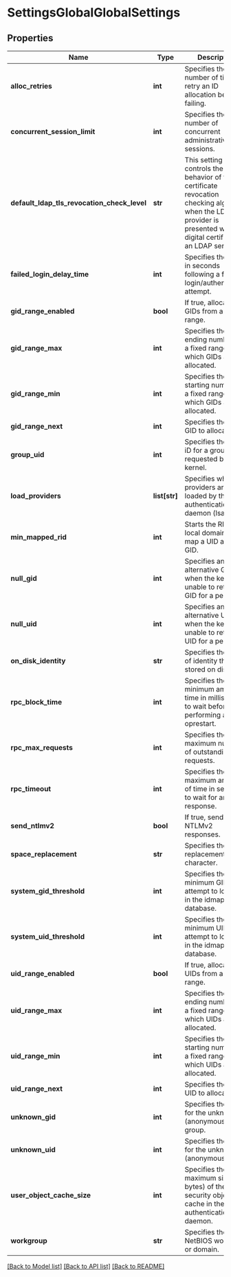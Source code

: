 # SettingsGlobalGlobalSettings

## Properties
Name | Type | Description | Notes
------------ | ------------- | ------------- | -------------
**alloc_retries** | **int** | Specifies the number of times to retry an ID allocation before failing. | [optional] 
**concurrent_session_limit** | **int** | Specifies the total number of concurrent administrative sessions. | [optional] 
**default_ldap_tls_revocation_check_level** | **str** | This setting controls the default behavior of the certificate revocation checking algorithm when the LDAP provider is presented with a digital certificate by an LDAP server. | [optional] 
**failed_login_delay_time** | **int** | Specifies the delay in seconds following a failed login/authentication attempt. | [optional] 
**gid_range_enabled** | **bool** | If true, allocates GIDs from a fixed range. | [optional] 
**gid_range_max** | **int** | Specifies the ending number for a fixed range from which GIDs are allocated. | [optional] 
**gid_range_min** | **int** | Specifies the starting number for a fixed range from which GIDs are allocated. | [optional] 
**gid_range_next** | **int** | Specifies the next GID to allocate. | [optional] 
**group_uid** | **int** | Specifies the user iD for a group when requested by the kernel. | [optional] 
**load_providers** | **list[str]** | Specifies which providers are loaded by the authentication daemon (lsassd). | [optional] 
**min_mapped_rid** | **int** | Starts the RID in the local domain to map a UID and a GID. | [optional] 
**null_gid** | **int** | Specifies an alternative GID when the kernel is unable to retrieve a GID for a persona. | [optional] 
**null_uid** | **int** | Specifies an alternative UID when the kernel is unable to retrieve a UID for a persona. | [optional] 
**on_disk_identity** | **str** | Specifies the type of identity that is stored on disk. | [optional] 
**rpc_block_time** | **int** | Specifies the minimum amount of time in milliseconds to wait before performing an oprestart. | [optional] 
**rpc_max_requests** | **int** | Specifies the maximum number of outstanding RPC requests. | [optional] 
**rpc_timeout** | **int** | Specifies the maximum amount of time in seconds to wait for an idmap response. | [optional] 
**send_ntlmv2** | **bool** | If true, sends NTLMv2 responses. | [optional] 
**space_replacement** | **str** | Specifies the space replacement character. | [optional] 
**system_gid_threshold** | **int** | Specifies the minimum GID to attempt to look up in the idmap database. | [optional] 
**system_uid_threshold** | **int** | Specifies the minimum UID to attempt to look up in the idmap database. | [optional] 
**uid_range_enabled** | **bool** | If true, allocates UIDs from a fixed range. | [optional] 
**uid_range_max** | **int** | Specifies the ending number for a fixed range from which UIDs are allocated. | [optional] 
**uid_range_min** | **int** | Specifies the starting number for a fixed range from which UIDs are allocated. | [optional] 
**uid_range_next** | **int** | Specifies the next UID to allocate. | [optional] 
**unknown_gid** | **int** | Specifies the GID for the unknown (anonymous) group. | [optional] 
**unknown_uid** | **int** | Specifies the UID for the unknown (anonymous) user. | [optional] 
**user_object_cache_size** | **int** | Specifies the maximum size (in bytes) of the security object cache in the authentication daemon. | [optional] 
**workgroup** | **str** | Specifies the NetBIOS workgroup or domain. | [optional] 

[[Back to Model list]](../README.md#documentation-for-models) [[Back to API list]](../README.md#documentation-for-api-endpoints) [[Back to README]](../README.md)


